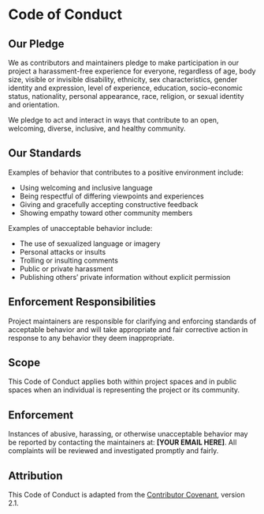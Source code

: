 # Code of Conduct

## Our Pledge

We as contributors and maintainers pledge to make participation in our project a harassment-free experience for everyone, regardless of age, body size, visible or invisible disability, ethnicity, sex characteristics, gender identity and expression, level of experience, education, socio-economic status, nationality, personal appearance, race, religion, or sexual identity and orientation.

We pledge to act and interact in ways that contribute to an open, welcoming, diverse, inclusive, and healthy community.

## Our Standards

Examples of behavior that contributes to a positive environment include:

- Using welcoming and inclusive language
- Being respectful of differing viewpoints and experiences
- Giving and gracefully accepting constructive feedback
- Showing empathy toward other community members

Examples of unacceptable behavior include:

- The use of sexualized language or imagery
- Personal attacks or insults
- Trolling or insulting comments
- Public or private harassment
- Publishing others’ private information without explicit permission

## Enforcement Responsibilities

Project maintainers are responsible for clarifying and enforcing standards of acceptable behavior and will take appropriate and fair corrective action in response to any behavior they deem inappropriate.

## Scope

This Code of Conduct applies both within project spaces and in public spaces when an individual is representing the project or its community.

## Enforcement

Instances of abusive, harassing, or otherwise unacceptable behavior may be reported by contacting the maintainers at: **[YOUR EMAIL HERE]**. All complaints will be reviewed and investigated promptly and fairly.

## Attribution

This Code of Conduct is adapted from the [Contributor Covenant](https://www.contributor-covenant.org), version 2.1.
